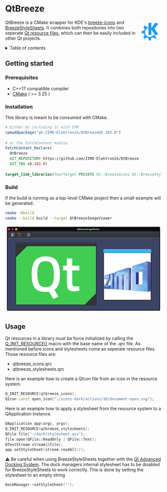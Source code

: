 # QtBreeze

<img src="data/images/logo.png" width="15%" align="right"/>

QtBreeze is a CMake wrapper for KDE's [breeze-icons](https://github.com/KDE/breeze-icons) and [BreezeStyleSheets](https://github.com/Alexhuszagh/BreezeStyleSheets). It combines both repositories into two seperate [Qt resource files](https://doc.qt.io/qt-5/resources.html#resource-collection-files-op-op-qrc), which can then be easily included in other Qt projects.

<details>
  <summary>Table of contents</summary>
  <ol>
    <li><a href="#getting-started">Getting started</a></li>
      <ul>
        <li><a href="#prerequisites">Prerequisites</a></li>
        <li><a href="#installation">Installation</a></li>
        <li><a href="#build">Build</a></li>
      </ul>
    <li><a href="#usage">Usage</a></li>
  </ol>
</details>

## Getting started
### Prerequisites
- C++17 compatible compiler
- [CMake](https://cmake.org/) ( >= 3.25 )

### Installation
This library is meant to be consumed with CMake.

```cmake
# Either by including it with CPM
cpmaddpackage("gh:ZIMO-Elektronik/QtBreeze@5.102.0")

# or the FetchContent module
FetchContent_Declare(
  QtBreeze
  GIT_REPOSITORY https://github.com/ZIMO-Elektronik/QtBreeze
  GIT_TAG v5.102.0)

target_link_libraries(YourTarget PRIVATE Qt::BreezeIcons Qt::BreezeStyleSheets)
```

### Build
If the build is running as a top-level CMake project then a small example will be generated.
```sh
cmake -Bbuild
cmake --build build --target QtBreezeImageViewer
```

![alt_text](data/images/image_viewer.png)

## Usage
Qt resources in a library must be force initialized by calling the [Q_INIT_RESOURCE()](https://doc.qt.io/qt-5/qdir.html#Q_INIT_RESOURCE) macro with the base name of the .qrc file. As mentioned before icons and stylesheets come as seperate resource files. Those resource files are:
- qtbreeze_icons.qrc
- qtbreeze_stylesheets.qrc

Here is an example how to create a QIcon file from an icon in the resource system.
```cpp
Q_INIT_RESOURCE(qtbreeze_icons);
QIcon const open_icon{":/icons-dark/actions/16/document-open.svg"};
```

Here is an example how to apply a stylesheet from the resource system to a QApplication instance.
```cpp
QApplication app(argc, argv);
Q_INIT_RESOURCE(qtbreeze_stylesheets);
QFile file{":/dark/stylesheet.qss"};
file.open(QFile::ReadOnly | QFile::Text);
QTextStream stream{&file};
app.setStyleSheet(stream.readAll());
```

:warning: Be careful when using BreezeStyleSheets together with the [Qt Advanced Docking System](https://github.com/githubuser0xFFFF/Qt-Advanced-Docking-System). The dock managers internal stylesheet has to be disabled for BreezeStyleSheets to work correctly. This is done by setting the stylesheet to an empty string
```cpp
DockManager->setStyleSheet("");
```